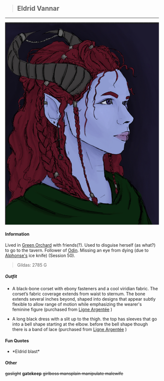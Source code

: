 >## Eldrid Vannar

--- 

![eldrid](../../../Templates/images/eldrid.jpg "Eldrid tiefling form. Lovely drawing Kirsten")

#### Information

Lived in [Green Orchard](../../Locations/Green%20Orchard.md) with friends(?). Used to disguise herself (as what?) to go to the tavern. Follower of [Odin](../../Religion/Pantheon%20IV/Odin.md). Missing an eye from dying (due to [Alphonse's](Alphonse%20Steele.md) ice knife) (Session 50).

>Gildas: 2785 G

##### Outfit

- A black-bone corset with ebony fasteners and a cool viridian fabric. The corset’s fabric coverage extends from waist to sternum. The bone extends several inches beyond, shaped into designs that appear subtly flexible to allow range of motion while emphasizing the wearer's feminine figure (purchased from [Ligne Argentée](../../Locations/Siege%20Richesse.md#Ligne%20Argentée) )
    
- A long black dress with a slit up to the thigh. the top has sleeves that go into a bell shape starting at the elbow. before the bell shape though there is a band of lace (purchased from [Ligne Argentée](../../Locations/Siege%20Richesse.md#Ligne%20Argentée) )

#### Fun Quotes

- \*Eldrid blast*

#### Other

~~gaslight~~ **gatekeep** ~~girlboss mansplain manipulate malewife~~